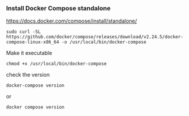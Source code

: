 ### Install Docker Compose standalone
https://docs.docker.com/compose/install/standalone/
```
sudo curl -SL https://github.com/docker/compose/releases/download/v2.24.5/docker-compose-linux-x86_64 -o /usr/local/bin/docker-compose
```

Make it executable
```
chmod +x /usr/local/bin/docker-compose
```
check the version

```
docker-compose version
```
or 
```
docker compose version
```
